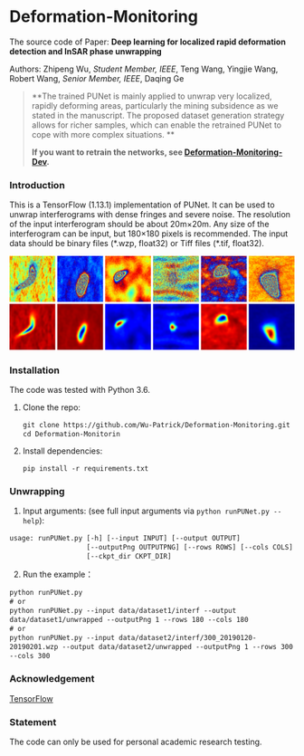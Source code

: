 # Deformation-Monitoring
The source code of Paper: **Deep learning for localized rapid deformation detection and InSAR phase unwrapping**

Authors: Zhipeng Wu, *Student Member, IEEE*, Teng Wang, Yingjie Wang, Robert Wang, *Senior Member, IEEE*, Daqing Ge


> **The trained PUNet is mainly applied to unwrap very localized, rapidly deforming areas, particularly the mining subsidence as we stated in the manuscript. The proposed dataset generation strategy allows for richer samples, which can enable the retrained PUNet to cope with more complex situations. ** 
>
> **If you want to retrain the networks, see [Deformation-Monitoring-Dev](https://github.com/Wu-Patrick/Deformation-Monitoring-Dev).**


### Introduction

This is a TensorFlow (1.13.1) implementation of PUNet. It can be used to unwrap interferograms with dense fringes and severe noise. The resolution of the input interferogram should be about 20m×20m. Any size of the interferogram can be input, but 180×180 pixels is recommended. The input data should be binary files (\*.wzp, float32) or Tiff files (\*.tif, float32).

![img](img.png)

### Installation

The code was tested with Python 3.6.

1. Clone the repo:

   ~~~shell
   git clone https://github.com/Wu-Patrick/Deformation-Monitoring.git
   cd Deformation-Monitorin
   ~~~

2. Install dependencies:

   ~~~shell
   pip install -r requirements.txt
   ~~~

### Unwrapping

1. Input arguments: (see full input arguments via `python runPUNet.py --help`):

~~~shell
usage: runPUNet.py [-h] [--input INPUT] [--output OUTPUT]
                   [--outputPng OUTPUTPNG] [--rows ROWS] [--cols COLS]
                   [--ckpt_dir CKPT_DIR]
~~~

2. Run the example：

~~~shell
python runPUNet.py
# or
python runPUNet.py --input data/dataset1/interf --output data/dataset1/unwrapped --outputPng 1 --rows 180 --cols 180
# or
python runPUNet.py --input data/dataset2/interf/300_20190120-20190201.wzp --output data/dataset2/unwrapped --outputPng 1 --rows 300 --cols 300
~~~

### Acknowledgement

[TensorFlow ](https://tensorflow.google.cn/)

### Statement

The code can only be used for personal academic research testing.
